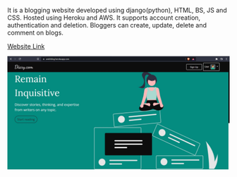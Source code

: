 It is a blogging website developed using django(python), HTML, BS, JS and CSS.
Hosted using Heroku and AWS.
It supports account creation, authentication and deletion.
Bloggers can create, update, delete and comment on blogs.

[Website Link](https://anishblog.herokuapp.com)

![Screenshot](image.jpg)